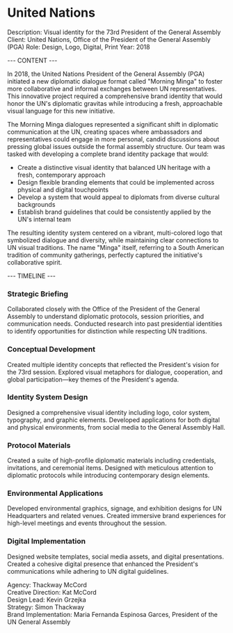 # United Nations

Description: Visual identity for the 73rd President of the General Assembly
Client: United Nations, Office of the President of the General Assembly (PGA)
Role: Design, Logo, Digital, Print
Year: 2018

--- CONTENT ---

In 2018, the United Nations President of the General Assembly (PGA) initiated a new diplomatic dialogue format called "Morning Minga" to foster more collaborative and informal exchanges between UN representatives. This innovative project required a comprehensive brand identity that would honor the UN's diplomatic gravitas while introducing a fresh, approachable visual language for this new initiative.

The Morning Minga dialogues represented a significant shift in diplomatic communication at the UN, creating spaces where ambassadors and representatives could engage in more personal, candid discussions about pressing global issues outside the formal assembly structure. Our team was tasked with developing a complete brand identity package that would:

- Create a distinctive visual identity that balanced UN heritage with a fresh, contemporary approach
- Design flexible branding elements that could be implemented across physical and digital touchpoints
- Develop a system that would appeal to diplomats from diverse cultural backgrounds
- Establish brand guidelines that could be consistently applied by the UN's internal team

The resulting identity system centered on a vibrant, multi-colored logo that symbolized dialogue and diversity, while maintaining clear connections to UN visual traditions. The name "Minga" itself, referring to a South American tradition of community gatherings, perfectly captured the initiative's collaborative spirit.

--- TIMELINE ---

### Strategic Briefing
Collaborated closely with the Office of the President of the General Assembly to understand diplomatic protocols, session priorities, and communication needs. Conducted research into past presidential identities to identify opportunities for distinction while respecting UN traditions.

### Conceptual Development
Created multiple identity concepts that reflected the President's vision for the 73rd session. Explored visual metaphors for dialogue, cooperation, and global participation—key themes of the President's agenda.

### Identity System Design
Designed a comprehensive visual identity including logo, color system, typography, and graphic elements. Developed applications for both digital and physical environments, from social media to the General Assembly Hall.

### Protocol Materials
Created a suite of high-profile diplomatic materials including credentials, invitations, and ceremonial items. Designed with meticulous attention to diplomatic protocols while introducing contemporary design elements.

### Environmental Applications
Developed environmental graphics, signage, and exhibition designs for UN Headquarters and related venues. Created immersive brand experiences for high-level meetings and events throughout the session.

### Digital Implementation
Designed website templates, social media assets, and digital presentations. Created a cohesive digital presence that enhanced the President's communications while adhering to UN digital guidelines.

Agency: Thackway McCord  
Creative Direction: Kat McCord  
Design Lead: Kevin Grzejka  
Strategy: Simon Thackway  
Brand Implementation: Maria Fernanda Espinosa Garces, President of the UN General Assembly
